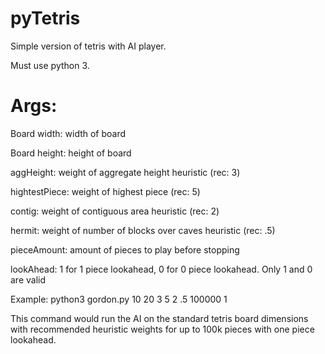 # pyTetris
Simple version of tetris with AI player.

Must use python 3.

# Args:

  Board width: width of board
  
  Board height: height of board
  
  aggHeight: weight of aggregate height heuristic (rec: 3)
  
  hightestPiece: weight of highest piece (rec: 5)
  
  contig: weight of contiguous area heuristic (rec: 2)
  
  hermit: weight of number of blocks over caves heuristic (rec: .5)
  
  pieceAmount: amount of pieces to play before stopping
  
  lookAhead: 1 for 1 piece lookahead, 0 for 0 piece lookahead. Only 1 and 0 are valid


Example: python3 gordon.py 10 20 3 5 2 .5 100000 1

This command would run the AI on the standard tetris board dimensions with recommended heuristic weights for up to 100k pieces with one piece lookahead.
